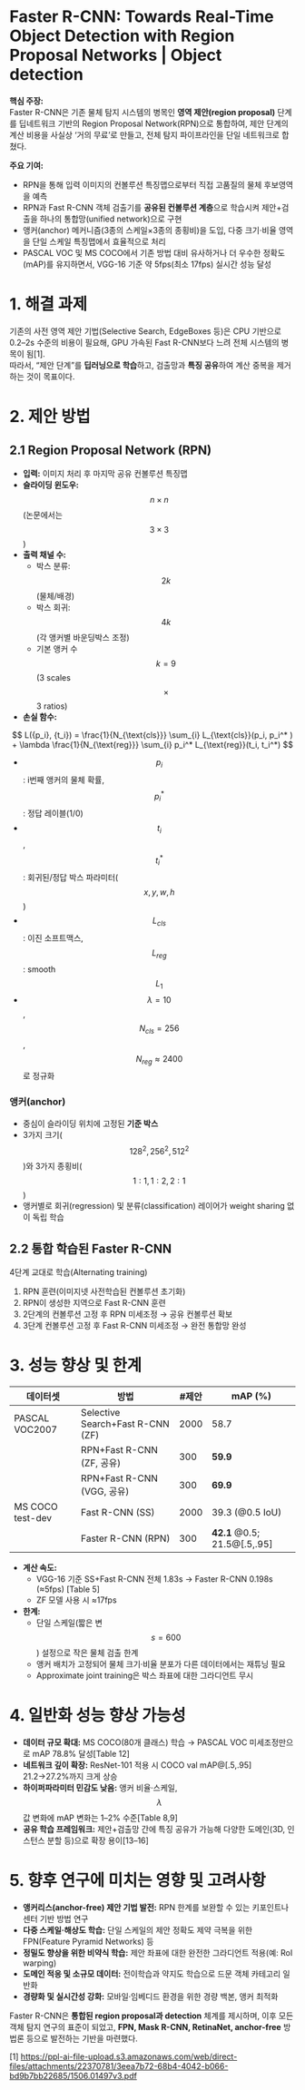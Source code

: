# Faster R-CNN: Towards Real-Time Object Detection with Region Proposal Networks | Object detection

**핵심 주장:**  
Faster R-CNN은 기존 물체 탐지 시스템의 병목인 **영역 제안(region proposal)** 단계를 딥네트워크 기반의 Region Proposal Network(RPN)으로 통합하여, 제안 단계의 계산 비용을 사실상 ‘거의 무료’로 만들고, 전체 탐지 파이프라인을 단일 네트워크로 합쳤다.  

**주요 기여:**  
- RPN을 통해 입력 이미지의 컨볼루션 특징맵으로부터 직접 고품질의 물체 후보영역을 예측  
- RPN과 Fast R-CNN 객체 검출기를 **공유된 컨볼루션 계층**으로 학습시켜 제안+검출을 하나의 통합망(unified network)으로 구현  
- 앵커(anchor) 메커니즘(3종의 스케일×3종의 종횡비)을 도입, 다중 크기·비율 영역을 단일 스케일 특징맵에서 효율적으로 처리  
- PASCAL VOC 및 MS COCO에서 기존 방법 대비 유사하거나 더 우수한 정확도(mAP)를 유지하면서, VGG-16 기준 약 5fps(최소 17fps) 실시간 성능 달성  

# 1. 해결 과제  
기존의 사전 영역 제안 기법(Selective Search, EdgeBoxes 등)은 CPU 기반으로 0.2–2s 수준의 비용이 필요해, GPU 가속된 Fast R-CNN보다 느려 전체 시스템의 병목이 됨[1].  
따라서, “제안 단계”를 **딥러닝으로 학습**하고, 검출망과 **특징 공유**하여 계산 중복을 제거하는 것이 목표이다.

# 2. 제안 방법

## 2.1 Region Proposal Network (RPN)  
- **입력:** 이미지 처리 후 마지막 공유 컨볼루션 특징맵  
- **슬라이딩 윈도우:** $$n\times n$$ (논문에서는 $$3\times3$$)  
- **출력 채널 수:**  
  - 박스 분류: $$2k$$ (물체/배경)  
  - 박스 회귀: $$4k$$ (각 앵커별 바운딩박스 조정)  
  - 기본 앵커 수 $$k=9$$ (3 scales $$\times$$ 3 ratios)  
- **손실 함수:**

$$
L({p_i}, {t_i}) = \frac{1}{N_{\text{cls}}} \sum_{i} L_{\text{cls}}(p_i, p_i^* ) + \lambda \frac{1}{N_{\text{reg}}} \sum_{i} p_i^* L_{\text{reg}}(t_i, t_i^*)
$$

  - $$p_i$$: i번째 앵커의 물체 확률, $$p_i^*$$: 정답 레이블(1/0)  
  - $$t_i$$, $$t_i^*$$: 회귀된/정답 박스 파라미터($$x,y,w,h$$)  
  - $$L_{cls}$$: 이진 소프트맥스, $$L_{reg}$$: smooth $$L_1$$  
  - $$\lambda=10$$, $$N_{cls}=256$$, $$N_{reg}\approx2400$$로 정규화  

### 앵커(anchor)  
- 중심이 슬라이딩 위치에 고정된 **기준 박스**  
- 3가지 크기($$128^2,256^2,512^2$$)와 3가지 종횡비($$1:1,1:2,2:1$$)  
- 앵커별로 회귀(regression) 및 분류(classification) 레이어가 weight sharing 없이 독립 학습  

## 2.2 통합 학습된 Faster R-CNN  
4단계 교대로 학습(Alternating training)  
1. RPN 훈련(이미지넷 사전학습된 컨볼루션 초기화)  
2. RPN이 생성한 지역으로 Fast R-CNN 훈련  
3. 2단계의 컨볼루션 고정 후 RPN 미세조정 → 공유 컨볼루션 확보  
4. 3단계 컨볼루션 고정 후 Fast R-CNN 미세조정 → 완전 통합망 완성  

# 3. 성능 향상 및 한계

| 데이터셋         | 방법                   | #제안 | mAP (%)           |
|------------------|------------------------|-------|-------------------|
| PASCAL VOC2007   | Selective Search+Fast R-CNN (ZF) | 2000  | 58.7              |
|                  | RPN+Fast R-CNN (ZF, 공유)       | 300   | **59.9**          |
|                  | RPN+Fast R-CNN (VGG, 공유)      | 300   | **69.9**          |
| MS COCO test-dev | Fast R-CNN (SS)                 | 2000  | 39.3 (@0.5 IoU)   |
|                  | Faster R-CNN (RPN)              | 300   | **42.1** @0.5; 21.5@[.5,.95] |

- **계산 속도:**  
  - VGG-16 기준 SS+Fast R-CNN 전체 1.83s → Faster R-CNN 0.198s (≈5fps) [Table 5]  
  - ZF 모델 사용 시 ≈17fps  
- **한계:**  
  - 단일 스케일(짧은 변 $$s=600$$) 설정으로 작은 물체 검출 한계  
  - 앵커 배치가 고정되어 물체 크기·비율 분포가 다른 데이터에서는 재튜닝 필요  
  - Approximate joint training은 박스 좌표에 대한 그라디언트 무시  

# 4. 일반화 성능 향상 가능성

- **데이터 규모 확대:** MS COCO(80개 클래스) 학습 → PASCAL VOC 미세조정만으로 mAP 78.8% 달성[Table 12]  
- **네트워크 깊이 확장:** ResNet-101 적용 시 COCO val mAP@[.5,.95] 21.2→27.2%까지 크게 상승  
- **하이퍼파라미터 민감도 낮음:** 앵커 비율·스케일, $$\lambda$$ 값 변화에 mAP 변화는 1–2% 수준[Table 8,9]  
- **공유 학습 프레임워크:** 제안+검출망 간에 특징 공유가 가능해 다양한 도메인(3D, 인스턴스 분할 등)으로 확장 용이[13–16]  

# 5. 향후 연구에 미치는 영향 및 고려사항

- **앵커리스(anchor-free) 제안 기법 발전:** RPN 한계를 보완할 수 있는 키포인트나 센터 기반 방법 연구  
- **다중 스케일·해상도 학습:** 단일 스케일의 제안 정확도 제약 극복을 위한 FPN(Feature Pyramid Networks) 등  
- **정밀도 향상을 위한 비약식 학습:** 제안 좌표에 대한 완전한 그라디언트 적용(예: RoI warping)  
- **도메인 적응 및 소규모 데이터:** 전이학습과 약지도 학습으로 드문 객체 카테고리 일반화  
- **경량화 및 실시간성 강화:** 모바일·임베디드 환경을 위한 경량 백본, 앵커 최적화  

Faster R-CNN은 **통합된 region proposal과 detection** 체계를 제시하며, 이후 모든 객체 탐지 연구의 표준이 되었고, **FPN, Mask R-CNN, RetinaNet, anchor-free** 방법론 등으로 발전하는 기반을 마련했다.

[1] https://ppl-ai-file-upload.s3.amazonaws.com/web/direct-files/attachments/22370781/3eea7b72-68b4-4042-b066-bd9b7bb22685/1506.01497v3.pdf
